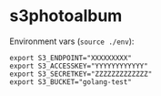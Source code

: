 # s3photoalbum

Environment vars (`source ./env`):

```
export S3_ENDPOINT="XXXXXXXXX"
export S3_ACCESSKEY="YYYYYYYYYYYY"
export S3_SECRETKEY="ZZZZZZZZZZZZZ"
export S3_BUCKET="golang-test"
```
